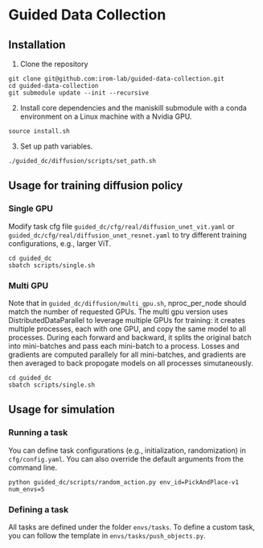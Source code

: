 # Guided Data Collection

## Installation 

1. Clone the repository
```console
git clone git@github.com:irom-lab/guided-data-collection.git
cd guided-data-collection
git submodule update --init --recursive
```

2. Install core dependencies and the maniskill submodule with a conda environment on a Linux machine with a Nvidia GPU.
```console
source install.sh
```

3. Set up path variables.
```console
./guided_dc/diffusion/scripts/set_path.sh
```

## Usage for training diffusion policy

### Single GPU

Modify task cfg file `guided_dc/cfg/real/diffusion_unet_vit.yaml` or `guided_dc/cfg/real/diffusion_unet_resnet.yaml` to try different training configurations, e.g., larger ViT.

```console
cd guided_dc
sbatch scripts/single.sh
```

### Multi GPU

Note that in `guided_dc/diffusion/multi_gpu.sh`, nproc_per_node should match the number of requested GPUs. The multi gpu version uses DistributedDataParallel to leverage multiple GPUs for training: it creates multiple processes, each with one GPU, and copy the same model to all processes. During each forward and backward, it splits the original batch into mini-batches and pass each mini-batch to a process. Losses and gradients are computed parallely for all mini-batches, and gradients are then averaged to back propogate models on all processes simutaneously.  

```console
cd guided_dc
sbatch scripts/single.sh
```

## Usage for simulation

### Running a task

You can define task configurations (e.g., initialization, randomization) in `cfg/config.yaml`. You can also override the default arguments from the command line.

```console
python guided_dc/scripts/random_action.py env_id=PickAndPlace-v1 num_envs=5
```

### Defining a task

All tasks are defined under the folder `envs/tasks`. To define a custom task, you can follow the template in `envs/tasks/push_objects.py`.


